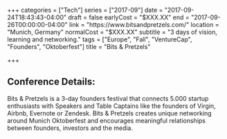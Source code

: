 +++
categories = ["Tech"]
series = ["2017-09"]
date = "2017-09-24T18:43:43-04:00"
draft = false
earlyCost = "$XXX.XX"
end = "2017-09-26T00:00:00-04:00"
link = "https://www.bitsandpretzels.com/"
location = "Munich, Germany"
normalCost = "$XXX.XX"
subtitle = "3 days of vision, learning and networking."
tags = ["Europe", "Fall", "VentureCap", "Founders", "Oktoberfest"]
title = "Bits & Pretzels"

+++


## Conference Details: 

Bits & Pretzels is a 3-day founders festival that connects 5.000 startup enthusiasts with Speakers and Table Captains like the founders of Virgin, Airbnb, Evernote or Zendesk. Bits & Pretzels creates unique networking around Munich Oktoberfest and encourages meaningful relationships between founders, investors and the media.